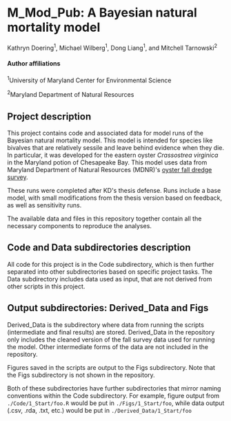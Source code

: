 M\_Mod\_Pub: A Bayesian natural mortality model
================
Kathryn Doering<sup>1</sup>, Michael Wilberg<sup>1</sup>, Dong Liang<sup>1</sup>, and Mitchell Tarnowski<sup>2</sup>

#### Author affiliations

<sup>1</sup>University of Maryland Center for Environmental Science

<sup>2</sup>Maryland Department of Natural Resources

Project description
-------------------

This project contains code and associated data for model runs of the Bayesian natural mortality model. This model is intended for species like bivalves that are relatively sessile and leave behind evidence when they die. In particular, it was developed for the eastern oyster *Crassostrea virginica* in the Maryland potion of Chesapeake Bay. This model uses data from Maryland Department of Natural Resources (MDNR)'s [oyster fall dredge survey](https://dnr.maryland.gov/fisheries/Pages/shellfish-monitoring/fall-survey.aspx).

These runs were completed after KD's thesis defense. Runs include a base model, with small modifications from the thesis version based on feedback, as well as sensitivity runs.

The available data and files in this repository together contain all the necessary components to reproduce the analyses.

Code and Data subdirectories description
----------------------------------------

All code for this project is in the Code subdirectory, which is then further separated into other subdirectories based on specific project tasks. The Data subdirectory includes data used as input, that are not derived from other scripts in this project.

Output subdirectories: Derived\_Data and Figs
---------------------------------------------

Derived\_Data is the subdirectory where data from running the scripts (intermediate and final results) are stored. Derived\_Data in the repository only includes the cleaned version of the fall survey data used for running the model. Other intermediate forms of the data are not included in the repository.

Figures saved in the scripts are output to the Figs subdirectory. Note that the Figs subdirectory is not shown in the repository.

Both of these subdirectories have further subdirectories that mirror naming conventions within the Code subdirectory. For example, figure output from `./Code/1_Start/foo.R` would be put in `./Figs/1_Start/foo`, while data output (.csv, .rda, .txt, etc.) would be put in `./Derived_Data/1_Start/foo`
